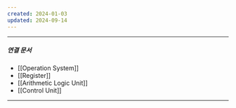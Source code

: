 ```yaml
---
created: 2024-01-03
updated: 2024-09-14
---
```



----
##### 연결 문서

- [[Operation System]]
- [[Register]]
- [[Arithmetic Logic Unit]]
- [[Control Unit]]
---

